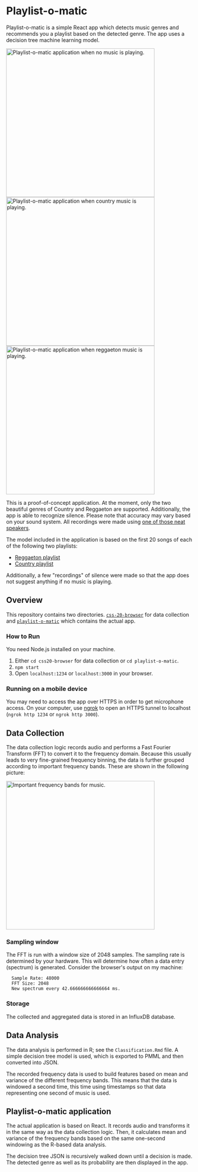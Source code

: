 # Playlist-o-matic

Playlist-o-matic is a simple React app which detects music genres and recommends you a playlist based on the detected genre.
The app uses a decision tree machine learning model.

<p float="left">
<img src="https://github.com/ppati000/playlist-o-matic/blob/master/IMG_3894.PNG?raw=true" alt="Playlist-o-matic application when no music is playing." height="400">
<img src="https://github.com/ppati000/playlist-o-matic/blob/master/IMG_3895.PNG?raw=true" alt="Playlist-o-matic application when country music is playing." height="400">
<img src="https://github.com/ppati000/playlist-o-matic/blob/master/IMG_3896.PNG?raw=true" alt="Playlist-o-matic application when reggaeton music is playing." height="400">
</p>

This is a proof-of-concept application. At the moment, only the two beautiful genres of Country and Reggaeton are supported. Additionally, the app is able to recognize silence.
Please note that accuracy may vary based on your sound system.
All recordings were made using [one of those neat speakers](https://www.harmankardon.de/tragbare-lautsprecher-und-lautsprecher-fur-den-heimgebrauch/HK+GO+PLAY.html).

The model included in the application is based on the first 20 songs of each of the following two playlists:
* [Reggaeton playlist](https://open.spotify.com/playlist/0LvL28jH4syAESZvrvtJhX?si=eLWcrNdETBO6iqKk7ZBHaw)
* [Country playlist](https://open.spotify.com/playlist/0LvL28jH4syAESZvrvtJhX?si=cWXiSkWKS0mZKaGDREDRrg)

Additionally, a few "recordings" of silence were made so that the app does not suggest anything if no music is playing.

## Overview

This repository contains two directories. [`css-20-browser`](https://github.com/ppati000/playlist-o-matic/tree/master/css20-browser) for data collection and [`playlist-o-matic`](https://github.com/ppati000/playlist-o-matic/tree/master/playlist-o-matic) which contains the actual app.

### How to Run
You need Node.js installed on your machine.

1. Either `cd css20-browser` for data collection or `cd playlist-o-matic`.
2. `npm start`
3. Open `localhost:1234` or `localhost:3000` in your browser.

### Running on a mobile device
You may need to access the app over HTTPS in order to get microphone access. On your computer, use [ngrok](https://ngrok.com/download) to open an HTTPS tunnel to localhost (`ngrok http 1234` or `ngrok http 3000`).

## Data Collection

The data collection logic records audio and performs a Fast Fourier Transform (FFT) to convert it to the frequency domain.
Because this usually leads to very fine-grained frequency binning, the data is further grouped according to important frequency bands. These are shown in the following picture:

<img src="https://github.com/ppati000/playlist-o-matic/blob/master/css20-browser/FrequencySpectrumDivision.jpg?raw=true" alt="Important frequency bands for music." width="400" height="400">

### Sampling window

The FFT is run with a window size of 2048 samples. The sampling rate is determined by your hardware. This will determine how often a data entry (spectrum) is generated. Consider the browser's output on my machine:

```Some info:
  Sample Rate: 48000
  FFT Size: 2048
  New spectrum every 42.666666666666664 ms.
```

### Storage

The collected and aggregated data is stored in an InfluxDB database.

## Data Analysis

The data analysis is performed in R; see the `Classification.Rmd` file. A simple decision tree model is used, which is exported to PMML and then converted into JSON.

The recorded frequency data is used to build features based on mean and variance of the different frequency bands.
This means that the data is windowed a second time, this time using timestamps so that data representing one second of music is used.

## Playlist-o-matic application

The actual application is based on React. It records audio and transforms it in the same way as the data collection logic. Then, it calculates mean and variance of the frequency bands based on the same one-second windowing as the R-based data analysis.

The decision tree JSON is recursively walked down until a decision is made. The detected genre as well as its probability are then displayed in the app.
